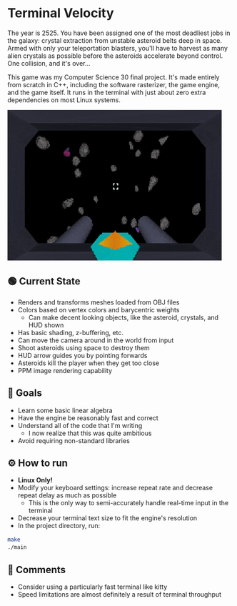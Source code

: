 # Terminal Velocity

The year is 2525. You have been assigned one of the most deadliest jobs in the galaxy: crystal extraction from unstable asteroid belts deep in space. Armed with only your teleportation blasters, you'll have to harvest as many alien crystals as possible before the asteroids accelerate beyond control. One collision, and it's over...

This game was my Computer Science 30 final project. It's made entirely from scratch in C++, including the software rasterizer, the game engine, and the game itself. It runs in the terminal with just about zero extra dependencies on most Linux systems.

![Flying around and shooting in cockpit](github/6-18-2025-gameplay.gif)

## 🟢 Current State
- Renders and transforms meshes loaded from OBJ files
- Colors based on vertex colors and barycentric weights
    - Can make decent looking objects, like the asteroid, crystals, and HUD shown
- Has basic shading, z-buffering, etc.
- Can move the camera around in the world from input
- Shoot asteroids using space to destroy them
- HUD arrow guides you by pointing forwards
- Asteroids kill the player when they get too close
- PPM image rendering capability

## 🎯 Goals
- Learn some basic linear algebra
- Have the engine be reasonably fast and correct
- Understand all of the code that I'm writing
    - I now realize that this was quite ambitious
- Avoid requiring non-standard libraries

## ⚙️ How to run
- **Linux Only!**
- Modify your keyboard settings: increase repeat rate and decrease repeat delay as much as possible
    - This is the only way to semi-accurately handle real-time input in the terminal
- Decrease your terminal text size to fit the engine's resolution
- In the project directory, run:
```bash
make
./main
```

## 💬 Comments
- Consider using a particularly fast terminal like kitty
- Speed limitations are almost definitely a result of terminal throughput
